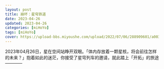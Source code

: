 ```yaml
---
layout: post
title: 崩坏：星穹铁道
date: 2023-04-26
updated: 2023-04-26
categories: [miHoYo]
tags: [miHoYo]
cover: https://upload-bbs.miyoushe.com/upload/2022/07/06/288909601/a0030dfa5a76ee9af852c87967fa3107_7126396285551611919.png?x-oss-process=image//resize,s_700/quality,q_80/auto-orient,0/interlace,1/format,png
---
```


2023年04月26日，星在空间站睁开双眼。「体内存放着一颗星核，将会前往怎样的未来？」抱着如此的迷茫，你接受了星穹列车的邀请，就此踏上「开拓」的旅途————
